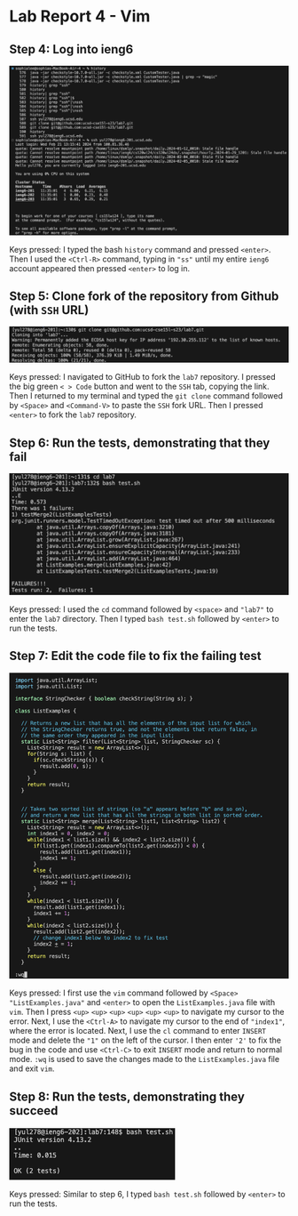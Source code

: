 # Lab Report 4 - Vim
## Step 4: Log into ieng6
![Image](lab4(1).png)

Keys pressed: I typed the bash ```history``` command and pressed ```<enter>```. Then I used the ```<Ctrl-R>``` command, typing in ```"ss"``` until my entire ```ieng6``` account appeared then pressed ```<enter>``` to log in. 


## Step 5: Clone fork of the repository from Github (with ```SSH``` URL)
![Image](lab4(2).png)

Keys pressed: I navigated to GitHub to fork the ```lab7``` repository. I pressed the big green ```< > Code``` button and went to the ```SSH``` tab, copying the link. Then I returned to my terminal and typed the ```git clone``` command followed by ```<Space>``` and ```<Command-V>``` to paste the ```SSH``` fork URL. Then I pressed ```<enter>``` to fork the ```lab7``` repository.

## Step 6: Run the tests, demonstrating that they fail
![Image](lab4(3).png)

Keys pressed: I used the ```cd``` command followed by ```<space>``` and ```"lab7"``` to enter the ```lab7``` directory. Then I typed ```bash test.sh``` followed by ```<enter>``` to run the tests. 

## Step 7: Edit the code file to fix the failing test
![Image](lab4(4).png)

Keys pressed: I first use the ```vim``` command followed by ```<Space>``` ```"ListExamples.java"``` and ```<enter>``` to open the ```ListExamples.java``` file with ```vim```. Then I press ```<up>``` ```<up>``` ```<up>``` ```<up>``` ```<up>``` ```<up>``` to navigate my cursor to the error. Next, I use the ```<Ctrl-A>``` to navigate my cursor to the end of ```"index1"```, where the error is located. Next, I use the ```cl``` command to enter ```INSERT``` mode and delete the ```"1"``` on the left of the cursor. I then enter ```'2'``` to fix the bug in the code and use ```<Ctrl-C>``` to exit ```INSERT``` mode and return to normal mode. ```:wq``` is used to save the changes made to the ```ListExamples.java``` file and exit ```vim```. 

## Step 8: Run the tests, demonstrating they succeed
![Image](lab4(5).png)

Keys pressed: Similar to step 6, I typed ```bash test.sh``` followed by ```<enter>``` to run the tests. 








